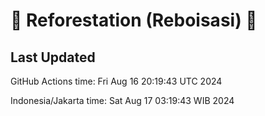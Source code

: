 
# 🌳 Reforestation (Reboisasi) 🌲

## Last Updated

GitHub Actions time: Fri Aug 16 20:19:43 UTC 2024

Indonesia/Jakarta time: Sat Aug 17 03:19:43 WIB 2024
